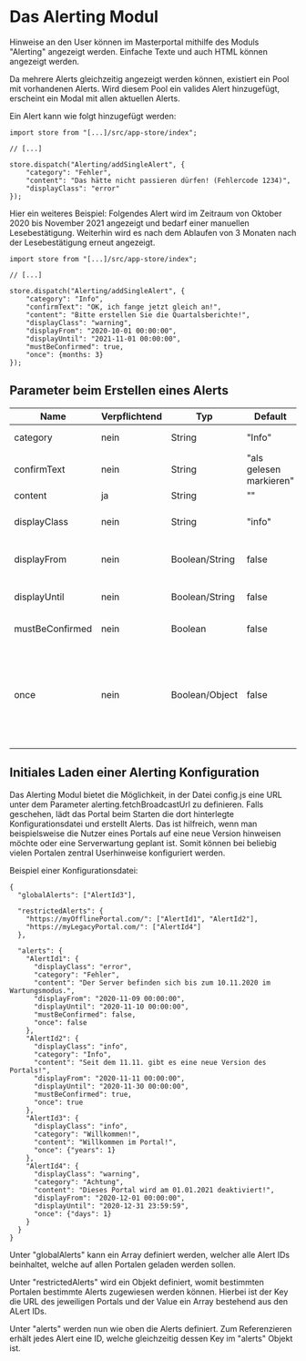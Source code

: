 # Das Alerting Modul #

Hinweise an den User können im Masterportal mithilfe des Moduls "Alerting" angezeigt werden. Einfache Texte und auch HTML können angezeigt werden.

Da mehrere Alerts gleichzeitig angezeigt werden können, existiert ein Pool mit vorhandenen Alerts. Wird diesem Pool ein valides Alert hinzugefügt, erscheint ein Modal mit allen aktuellen Alerts.

Ein Alert kann wie folgt hinzugefügt werden:

```
import store from "[...]/src/app-store/index";

// [...]

store.dispatch("Alerting/addSingleAlert", {
    "category": "Fehler",
    "content": "Das hätte nicht passieren dürfen! (Fehlercode 1234)",
    "displayClass": "error"
});

```

Hier ein weiteres Beispiel: Folgendes Alert wird im Zeitraum von Oktober 2020 bis November 2021 angezeigt und bedarf einer manuellen Lesebestätigung. Weiterhin wird es nach dem Ablaufen von 3 Monaten nach der Lesebestätigung erneut angezeigt.

```
import store from "[...]/src/app-store/index";

// [...]

store.dispatch("Alerting/addSingleAlert", {
    "category": "Info",
    "confirmText": "OK, ich fange jetzt gleich an!",
    "content": "Bitte erstellen Sie die Quartalsberichte!",
    "displayClass": "warning",
    "displayFrom": "2020-10-01 00:00:00",
    "displayUntil": "2021-11-01 00:00:00",
    "mustBeConfirmed": true,
    "once": {months: 3}
});

```

## Parameter beim Erstellen eines Alerts ##
|Name|Verpflichtend|Typ|Default|Beschreibung|
|----|-------------|---|-------|------------|
|category|nein|String|"Info"|Überschrift und gleichzeitig Referenzwert zum Gruppieren von Alerts gleicher "category".|
|confirmText|nein|String|"als gelesen markieren"|Text des klickbaren Links, mit dem man das Alert zur Kenntnis nimmt. Nur nötig, wenn "mustBeConfirmed" true ist.|
|content|ja|String|""|Botschaft. Kann auch HTML beinhalten.|
|displayClass|nein|String|"info"|CSS Klasse für das Wrapper-Element des Alerts. Derzeit vorgefertigte Werte: "info", "warning", "error"|
|displayFrom|nein|Boolean/String|false|Zeitpunkt, ab dem das Alert angezeigt werden darf. Bei false gibt es keine Begrenzung. Format: "YYYY-MM-DD HH-II-SS"|
|displayUntil|nein|Boolean/String|false|Zeitpunkt, bis wann das Alert angezeigt werden darf. Bei false gibt es keine Begrenzung. Format: "YYYY-MM-DD HH-II-SS"|
|mustBeConfirmed|nein|Boolean|false|Flag, ob das Alert eine manuelle Lesebestätigung enthält|
|once|nein|Boolean/Object|false|Wenn false, kann dieses Alert immer wieder angezeigt werden. Wenn true, wird es nur einmal angezeigt. Es kann auch ein Objekt mit einer Zeitspanne angelegt werden, in der das Alerting nicht erneut angezeigt werden kann: {years: 1, months: 3, days: 5, hours: 15, minutes: 10, seconds: 3, milliseconds: 123} (https://momentjs.com/docs/#/parsing/object/). Die einzelnen Keys sind optional.|

## Initiales Laden einer Alerting Konfiguration ##
Das Alerting Modul bietet die Möglichkeit, in der Datei config.js eine URL unter dem Parameter alerting.fetchBroadcastUrl zu definieren. Falls geschehen, lädt das Portal beim Starten die dort hinterlegte Konfigurationsdatei und erstellt Alerts. Das ist hilfreich, wenn man beispielsweise die Nutzer eines Portals auf eine neue Version hinweisen möchte oder eine Serverwartung geplant ist. Somit können bei beliebig vielen Portalen zentral Userhinweise konfiguriert werden.

Beispiel einer Konfigurationsdatei:

```
{
  "globalAlerts": ["AlertId3"],

  "restrictedAlerts": {
    "https://myOfflinePortal.com/": ["AlertId1", "AlertId2"],
    "https://myLegacyPortal.com/": ["AlertId4"]
  },

  "alerts": {
    "AlertId1": {
      "displayClass": "error",
      "category": "Fehler",
      "content": "Der Server befinden sich bis zum 10.11.2020 im Wartungsmodus.",
      "displayFrom": "2020-11-09 00:00:00",
      "displayUntil": "2020-11-10 00:00:00",
      "mustBeConfirmed": false,
      "once": false
    },
    "AlertId2": {
      "displayClass": "info",
      "category": "Info",
      "content": "Seit dem 11.11. gibt es eine neue Version des Portals!",
      "displayFrom": "2020-11-11 00:00:00",
      "displayUntil": "2020-11-30 00:00:00",
      "mustBeConfirmed": true,
      "once": true
    },
    "AlertId3": {
      "displayClass": "info",
      "category": "Willkommen!",
      "content": "Willkommen im Portal!",
      "once": {"years": 1}
    },
    "AlertId4": {
      "displayClass": "warning",
      "category": "Achtung",
      "content": "Dieses Portal wird am 01.01.2021 deaktiviert!",
      "displayFrom": "2020-12-01 00:00:00",
      "displayUntil": "2020-12-31 23:59:59",
      "once": {"days": 1}
    }
  }
}

```

Unter "globalAlerts" kann ein Array definiert werden, welcher alle Alert IDs beinhaltet, welche auf allen Portalen geladen werden sollen.

Unter "restrictedAlerts" wird ein Objekt definiert, womit bestimmten Portalen bestimmte Alerts zugewiesen werden können. Hierbei ist der Key die URL des jeweiligen Portals und der Value ein Array bestehend aus den ALert IDs.

Unter "alerts" werden nun wie oben die Alerts definiert. Zum Referenzieren erhält jedes Alert eine ID, welche gleichzeitig dessen Key im "alerts" Objekt ist.